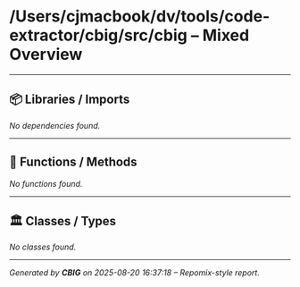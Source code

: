 # /Users/cjmacbook/dv/tools/code-extractor/cbig/src/cbig – Mixed Overview

---

## 📦 Libraries / Imports

*No dependencies found.*

---

## 🔧 Functions / Methods

*No functions found.*

---

## 🏛️ Classes / Types

*No classes found.*

---

*Generated by **CBIG** on 2025-08-20 16:37:18 – Repomix-style report.*
